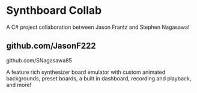 # Synthboard Collab

A C# project collaboration between Jason Frantz and Stephen Nagasawa!

github.com/JasonF222
-------------------------------------------
github.com/SNagasawa85

A feature rich synthesizer board emulator with custom animated backgrounds, preset boards, a built in dashboard, recording and playback, and more!
